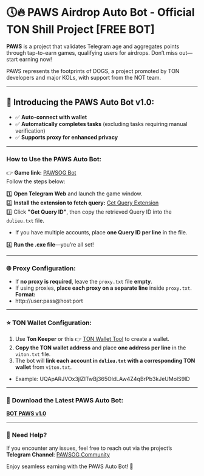 # 🕔🔥 PAWS Airdrop Auto Bot - Official TON Shill Project [FREE BOT]  

**PAWS** is a project that validates Telegram age and aggregates points through tap-to-earn games, qualifying users for airdrops. Don’t miss out—start earning now!  

PAWS represents the footprints of DOGS, a project promoted by TON developers and major KOLs, with support from the NOT team.

---

## 🔄 **Introducing the PAWS Auto Bot v1.0**:
- ✅ **Auto-connect with wallet**
- ✅ **Automatically completes tasks** (excluding tasks requiring manual verification)
- ✅ **Supports proxy for enhanced privacy**

---

### **How to Use the PAWS Auto Bot:**

👉 **Game link:** [PAWSOG Bot](https://t.me/PAWSOG_bot/PAWS?startapp=W1yQgF2V)  
Follow the steps below:

1️⃣ **Open Telegram Web** and launch the game window.  
2️⃣ **Install the extension to fetch query:** [Get Query Extension](https://t.me/trader95channel/615)  
3️⃣ Click **"Get Query ID"**, then copy the retrieved Query ID into the `dulieu.txt` file.  
   - If you have multiple accounts, place **one Query ID per line** in the file.

4️⃣ **Run the .exe file**—you’re all set!

---

### 🌐 **Proxy Configuration:**
- If **no proxy is required**, leave the `proxy.txt` file **empty**.  
- If using proxies, **place each proxy on a separate line** inside `proxy.txt`.  
  **Format:**
- http://user:pass@host:port

---

### ⭐️ **TON Wallet Configuration:**
1. Use **Ton Keeper** or this 👉 [TON Wallet Tool](https://t.me/trader95channel/440) to create a wallet.  
2. **Copy the TON wallet address** and place **one address per line** in the `viton.txt` file.  
3. The bot will **link each account in `dulieu.txt` with a corresponding TON wallet** from `viton.txt`.  
- Example: UQApARJVOx3jlZITwBj365OldLAw4Z4qBrPb3kJeUMolS9lD

---

### 📌 **Download the Latest PAWS Auto Bot:**
[**BOT PAWS v1.0**](https://drive.google.com/file/d/1AWW4JWDR7Ak2uXKPqZFhS9JRbu0_8u6b/view?usp=sharing)

---

### 💬 **Need Help?**  
If you encounter any issues, feel free to reach out via the project’s **Telegram Channel**: [PAWSOG Community](https://t.me/PAWSOG_bot)  

Enjoy seamless earning with the PAWS Auto Bot! 🚀
